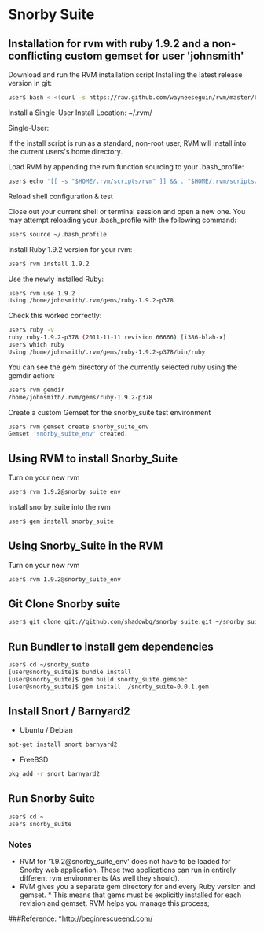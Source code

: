 # Snorby Suite

## Installation for rvm with ruby 1.9.2 and a non-conflicting custom gemset for user 'johnsmith'

Download and run the RVM installation script
Installing the latest release version in git:

```bash
user$ bash < <(curl -s https://raw.github.com/wayneeseguin/rvm/master/binscripts/rvm-installer )
```

Install a Single-User Install Location: ~/.rvm/

Single-User:

If the install script is run as a standard, non-root user, RVM will install into the current users's home directory. 

Load RVM by appending the rvm function sourcing to your .bash_profile:

```bash
user$ echo '[[ -s "$HOME/.rvm/scripts/rvm" ]] && . "$HOME/.rvm/scripts/rvm" # Load RVM function' >> ~/.bash_profile
```

Reload shell configuration & test

Close out your current shell or terminal session and open a new one. You may attempt reloading your .bash_profile with the following command:

```bash
user$ source ~/.bash_profile
```

Install Ruby 1.9.2 version for your rvm:

```bash
user$ rvm install 1.9.2
```

Use the newly installed Ruby:

```bash
user$ rvm use 1.9.2
Using /home/johnsmith/.rvm/gems/ruby-1.9.2-p378
```

Check this worked correctly:

```bash
user$ ruby -v
ruby ruby-1.9.2-p378 (2011-11-11 revision 66666) [i386-blah-x]
user$ which ruby
Using /home/johnsmith/.rvm/gems/ruby-1.9.2-p378/bin/ruby
```

You can see the gem directory of the currently selected ruby using the gemdir action:

```bash
user$ rvm gemdir
/home/johnsmith/.rvm/gems/ruby-1.9.2-p378
```

Create a custom Gemset for the snorby_suite test environment

```bash
user$ rvm gemset create snorby_suite_env
Gemset 'snorby_suite_env' created.
```

## Using RVM to install Snorby_Suite

Turn on your new rvm 

```bash
user$ rvm 1.9.2@snorby_suite_env
```

Install snorby_suite into the rvm

```bash
user$ gem install snorby_suite
```

## Using Snorby_Suite in the RVM

Turn on your new rvm 

```bash
user$ rvm 1.9.2@snorby_suite_env
```

## Git Clone Snorby suite

```bash
user$ git clone git://github.com/shadowbq/snorby_suite.git ~/snorby_suite
```


## Run Bundler to install gem dependencies

```bash
user$ cd ~/snorby_suite
[user@snorby_suite]$ bundle install
[user@snorby_suite]$ gem build snorby_suite.gemspec 
[user@snorby_suite]$ gem install ./snorby_suite-0.0.1.gem
```

## Install Snort / Barnyard2

* Ubuntu / Debian

```bash
apt-get install snort barnyard2
```

* FreeBSD

```bash
pkg_add -r snort barnyard2
```

## Run Snorby Suite

```bash
user$ cd ~
user$ snorby_suite 
```

### Notes
* RVM for '1.9.2@snorby_suite_env' does not have to be loaded for Snorby web application. These two applications can run in entirely different rvm environments (As well they should).
* RVM gives you a separate gem directory for and every Ruby version and gemset. * This means that gems must be explicitly installed for each revision and gemset. RVM helps you manage this process;

###Reference:
*http://beginrescueend.com/
